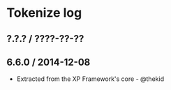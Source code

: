 Tokenize log
============

## ?.?.? / ????-??-??

## 6.6.0 / 2014-12-08

* Extracted from the XP Framework's core - @thekid